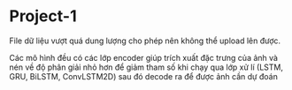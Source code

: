 # Project-1
File dữ liệu vượt quá dung lượng cho phép nên không thể upload lên được.

Các mô hình đều có các lớp encoder giúp trích xuất đặc trưng của ảnh và nén về độ phân giải nhỏ hơn để giảm tham số khi chạy qua lớp xử lí (LSTM, GRU, BiLSTM, ConvLSTM2D) sau đó decode ra để được ảnh cần dự đoán

